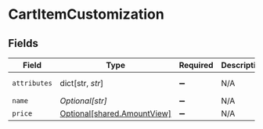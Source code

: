 # CartItemCustomization


## Fields

| Field                                                                | Type                                                                 | Required                                                             | Description                                                          | Example                                                              |
| -------------------------------------------------------------------- | -------------------------------------------------------------------- | -------------------------------------------------------------------- | -------------------------------------------------------------------- | -------------------------------------------------------------------- |
| `attributes`                                                         | dict[str, *str*]                                                     | :heavy_minus_sign:                                                   | N/A                                                                  | [object Object]                                                      |
| `name`                                                               | *Optional[str]*                                                      | :heavy_minus_sign:                                                   | N/A                                                                  |                                                                      |
| `price`                                                              | [Optional[shared.AmountView]](undefined/models/shared/amountview.md) | :heavy_minus_sign:                                                   | N/A                                                                  |                                                                      |